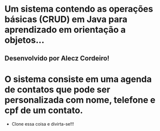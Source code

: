 # Um sistema contendo as operações básicas (CRUD) em Java para aprendizado em orientação a objetos...


## Desenvolvido por Alecz Cordeiro!




# O sistema consiste em uma agenda de contatos que pode ser personalizada com nome, telefone e cpf de um contato.




- Clone essa coisa e divirta-se!!!